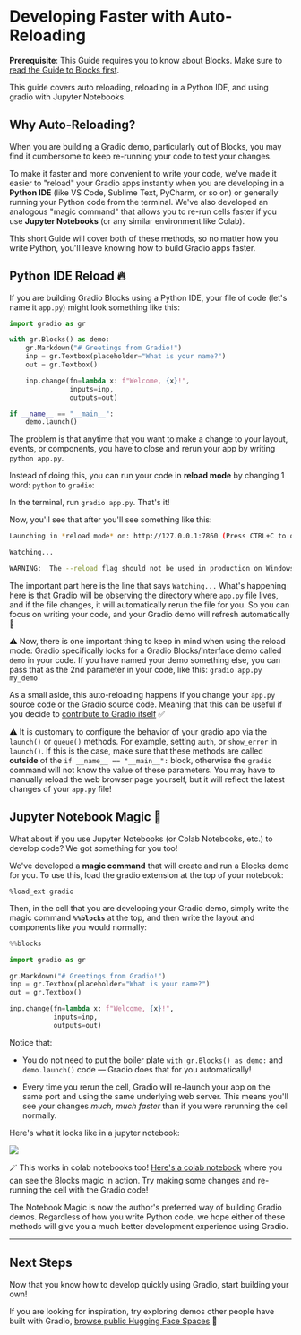 # Developing Faster with Auto-Reloading

**Prerequisite**: This Guide requires you to know about Blocks. Make sure to [read the Guide to Blocks first](https://gradio.app/quickstart/#blocks-more-flexibility-and-control).

This guide covers auto reloading, reloading in a Python IDE, and using gradio with Jupyter Notebooks.

## Why Auto-Reloading?

When you are building a Gradio demo, particularly out of Blocks, you may find it cumbersome to keep re-running your code to test your changes.

To make it faster and more convenient to write your code, we've made it easier to "reload" your Gradio apps instantly when you are developing in a **Python IDE** (like VS Code, Sublime Text, PyCharm, or so on) or generally running your Python code from the terminal. We've also developed an analogous "magic command" that allows you to re-run cells faster if you use **Jupyter Notebooks** (or any similar environment like Colab).

This short Guide will cover both of these methods, so no matter how you write Python, you'll leave knowing how to build Gradio apps faster.

## Python IDE Reload 🔥

If you are building Gradio Blocks using a Python IDE, your file of code (let's name it `app.py`) might look something like this: 

```python
import gradio as gr

with gr.Blocks() as demo:
    gr.Markdown("# Greetings from Gradio!")
    inp = gr.Textbox(placeholder="What is your name?")
    out = gr.Textbox()

    inp.change(fn=lambda x: f"Welcome, {x}!", 
               inputs=inp, 
               outputs=out)

if __name__ == "__main__":
    demo.launch()    
```

The problem is that anytime that you want to make a change to your layout, events, or components, you have to close and rerun your app by writing `python app.py`.

Instead of doing this, you can run your code in **reload mode** by changing 1 word: `python` to `gradio`:

In the terminal, run `gradio app.py`. That's it! 

Now, you'll see that after you'll see something like this:

```bash
Launching in *reload mode* on: http://127.0.0.1:7860 (Press CTRL+C to quit)

Watching...

WARNING:  The --reload flag should not be used in production on Windows.
```

The important part here is the line that says `Watching...` What's happening here is that Gradio will be observing the directory where `app.py` file lives, and if the file changes, it will automatically rerun the file for you. So you can focus on writing your code, and your Gradio demo will refresh automatically 🥳

⚠️ Now, there is one important thing to keep in mind when using the reload mode: Gradio specifically looks for a Gradio Blocks/Interface demo called `demo` in your code. If you have named your demo something else, you can pass that as the 2nd parameter in your code, like this: `gradio app.py my_demo`

As a small aside, this auto-reloading happens if you change your `app.py` source code or the Gradio source code. Meaning that this can be useful if you decide to [contribute to Gradio itself](https://github.com/gradio-app/gradio/blob/main/CONTRIBUTING.md) ✅

⚠️ It is customary to configure the behavior of your gradio app via the `launch()` or `queue()` methods. For example, setting `auth`, or `show_error` in `launch()`. If this is the case, make sure that these methods are
called **outside** of the `if __name__ == "__main__":` block, otherwise the `gradio` command will not know the 
value of these parameters. You may have to manually reload the web browser page yourself, but it will reflect
the latest changes of your `app.py` file!

## Jupyter Notebook Magic 🔮

What about if you use Jupyter Notebooks (or Colab Notebooks, etc.) to develop code? We got something for you too!

We've developed a **magic command** that will create and run a Blocks demo for you. To use this, load the gradio extension at the top of your notebook: 

`%load_ext gradio`

Then, in the cell that you are developing your Gradio demo, simply write the magic command **`%%blocks`** at the top, and then write the layout and components like you would normally:

```py
%%blocks 

import gradio as gr

gr.Markdown("# Greetings from Gradio!")
inp = gr.Textbox(placeholder="What is your name?")
out = gr.Textbox()

inp.change(fn=lambda x: f"Welcome, {x}!", 
           inputs=inp, 
           outputs=out)
```

Notice that:

* You do not need to put the boiler plate `with gr.Blocks() as demo:` and `demo.launch()` code — Gradio does that for you automatically!

* Every time you rerun the cell, Gradio will re-launch your app on the same port and using the same underlying web server. This means you'll see your changes *much, much faster* than if you were rerunning the cell normally. 

Here's what it looks like in a jupyter notebook:

![](https://i.ibb.co/nrszFws/Blocks.gif)

🪄 This works in colab notebooks too! [Here's a colab notebook](https://colab.research.google.com/drive/1jUlX1w7JqckRHVE-nbDyMPyZ7fYD8488?authuser=1#scrollTo=zxHYjbCTTz_5) where you can see the Blocks magic in action. Try making some changes and re-running the cell with the Gradio code! 

The Notebook Magic is now the author's preferred way of building Gradio demos. Regardless of how you write Python code, we hope either of these methods will give you a much better development experience using Gradio. 

--------

## Next Steps

Now that you know how to develop quickly using Gradio, start building your own! 

If you are looking for inspiration, try exploring demos other people have built with Gradio, [browse public Hugging Face Spaces](http://hf.space/) 🤗

